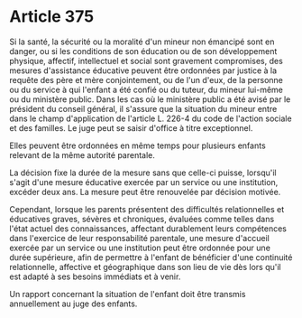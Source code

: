 # Article 375

Si la santé, la sécurité ou la moralité d'un mineur non émancipé sont en danger, ou si les conditions de son éducation ou de son développement physique, affectif, intellectuel et social sont gravement compromises, des mesures d'assistance éducative peuvent être ordonnées par justice à la requête des père et mère conjointement, ou de l'un d'eux, de la personne ou du service à qui l'enfant a été confié ou du tuteur, du mineur lui-même ou du ministère public. Dans les cas où le ministère public a été avisé par le président du conseil général, il s'assure que la situation du mineur entre dans le champ d'application de l'article L. 226-4 du code de l'action sociale et des familles. Le juge peut se saisir d'office à titre exceptionnel.

Elles peuvent être ordonnées en même temps pour plusieurs enfants relevant de la même autorité parentale.

La décision fixe la durée de la mesure sans que celle-ci puisse, lorsqu'il s'agit d'une mesure éducative exercée par un service ou une institution, excéder deux ans. La mesure peut être renouvelée par décision motivée.

Cependant, lorsque les parents présentent des difficultés relationnelles et éducatives graves, sévères et chroniques, évaluées comme telles dans l'état actuel des connaissances, affectant durablement leurs compétences dans l'exercice de leur responsabilité parentale, une mesure d'accueil exercée par un service ou une institution peut être ordonnée pour une durée supérieure, afin de permettre à l'enfant de bénéficier d'une continuité relationnelle, affective et géographique dans son lieu de vie dès lors qu'il est adapté à ses besoins immédiats et à venir.

Un rapport concernant la situation de l'enfant doit être transmis annuellement au juge des enfants.
